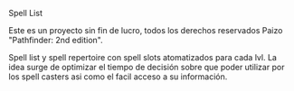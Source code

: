 Spell List

  Este es un proyecto sin fin de lucro, todos los derechos reservados Paizo "Pathfinder: 2nd edition".

  Spell list y spell repertoire con spell slots atomatizados para cada lvl. La idea surge de optimizar el tiempo de decisión sobre que poder utilizar por los spell casters asi como el facil acceso a su información.